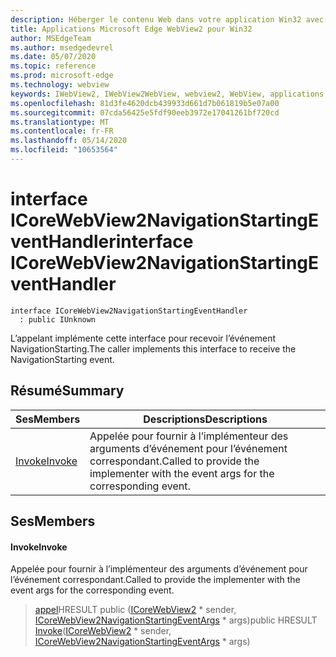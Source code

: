 ```yaml
---
description: Héberger le contenu Web dans votre application Win32 avec le contrôle Microsoft Edge WebView2
title: Applications Microsoft Edge WebView2 pour Win32
author: MSEdgeTeam
ms.author: msedgedevrel
ms.date: 05/07/2020
ms.topic: reference
ms.prod: microsoft-edge
ms.technology: webview
keywords: IWebView2, IWebView2WebView, webview2, WebView, applications Win32, Win32, Edge, ICoreWebView2, ICoreWebView2Controller, contrôle de navigateur, html Edge
ms.openlocfilehash: 81d3fe4620dcb439933d661d7b061819b5e07a00
ms.sourcegitcommit: 07cda56425e5fdf90eeb3972e17041261bf720cd
ms.translationtype: MT
ms.contentlocale: fr-FR
ms.lasthandoff: 05/14/2020
ms.locfileid: "10653564"
---
```

# <span data-ttu-id="f6b2f-104">interface ICoreWebView2NavigationStartingEventHandler</span><span class="sxs-lookup"><span data-stu-id="f6b2f-104">interface ICoreWebView2NavigationStartingEventHandler</span></span> 

```
interface ICoreWebView2NavigationStartingEventHandler
  : public IUnknown
```

<span data-ttu-id="f6b2f-105">L’appelant implémente cette interface pour recevoir l’événement NavigationStarting.</span><span class="sxs-lookup"><span data-stu-id="f6b2f-105">The caller implements this interface to receive the NavigationStarting event.</span></span>

## <span data-ttu-id="f6b2f-106">Résumé</span><span class="sxs-lookup"><span data-stu-id="f6b2f-106">Summary</span></span>

 <span data-ttu-id="f6b2f-107">Ses</span><span class="sxs-lookup"><span data-stu-id="f6b2f-107">Members</span></span>                        | <span data-ttu-id="f6b2f-108">Descriptions</span><span class="sxs-lookup"><span data-stu-id="f6b2f-108">Descriptions</span></span>
--------------------------------|---------------------------------------------
[<span data-ttu-id="f6b2f-109">Invoke</span><span class="sxs-lookup"><span data-stu-id="f6b2f-109">Invoke</span></span>](#invoke) | <span data-ttu-id="f6b2f-110">Appelée pour fournir à l’implémenteur des arguments d’événement pour l’événement correspondant.</span><span class="sxs-lookup"><span data-stu-id="f6b2f-110">Called to provide the implementer with the event args for the corresponding event.</span></span>

## <span data-ttu-id="f6b2f-111">Ses</span><span class="sxs-lookup"><span data-stu-id="f6b2f-111">Members</span></span>

#### <span data-ttu-id="f6b2f-112">Invoke</span><span class="sxs-lookup"><span data-stu-id="f6b2f-112">Invoke</span></span> 

<span data-ttu-id="f6b2f-113">Appelée pour fournir à l’implémenteur des arguments d’événement pour l’événement correspondant.</span><span class="sxs-lookup"><span data-stu-id="f6b2f-113">Called to provide the implementer with the event args for the corresponding event.</span></span>

> <span data-ttu-id="f6b2f-114">[appel](#invoke)HRESULT public ([ICoreWebView2](icorewebview2.md) \* sender, [ICoreWebView2NavigationStartingEventArgs](icorewebview2navigationstartingeventargs.md) \* args)</span><span class="sxs-lookup"><span data-stu-id="f6b2f-114">public HRESULT [Invoke](#invoke)([ICoreWebView2](icorewebview2.md) \* sender, [ICoreWebView2NavigationStartingEventArgs](icorewebview2navigationstartingeventargs.md) \* args)</span></span>

